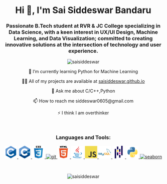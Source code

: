 <h1 align="center">Hi 👋, I'm Sai Siddeswar Bandaru</h1> <h3 align="center">Passionate B.Tech student at RVR & JC College specializing in Data Science, with a keen interest in UX/UI Design, Machine Learning, and Data Visualization; committed to creating innovative solutions at the intersection of technology and user experience.</h3>  <p align="center"> <img src="https://komarev.com/ghpvc/?username=saisiddeswar&label=Profile%20views&color=0e75b6&style=flat" alt="saisiddeswar" /> </p> <p align="center">  🌱 I’m currently learning  Python for Machine Learning </p>   <p align="center">👨‍💻 All of my projects are available at <a href="saisiddeswar.github.io">saisiddeswar.github.io</a></p>  <p align="center"> 💬 Ask me about C/C++,Python</p>   <p align="center">📫 How to reach me siddeswar0605@gmail.com</p>   <p align="center">⚡ I think I am overthinker</p>   <br>   <h3 align="center">Languages and Tools:</h3> <p align="center"> <a href="https://www.cprogramming.com/" target="_blank" rel="noreferrer"> <img src="https://raw.githubusercontent.com/devicons/devicon/master/icons/c/c-original.svg" alt="c" width="40" height="40"/> </a> <a href="https://www.w3schools.com/cpp/" target="_blank" rel="noreferrer"> <img src="https://raw.githubusercontent.com/devicons/devicon/master/icons/cplusplus/cplusplus-original.svg" alt="cplusplus" width="40" height="40"/> </a> <a href="https://www.w3schools.com/css/" target="_blank" rel="noreferrer"> <img src="https://raw.githubusercontent.com/devicons/devicon/master/icons/css3/css3-original-wordmark.svg" alt="css3" width="40" height="40"/> </a> <a href="https://git-scm.com/" target="_blank" rel="noreferrer"> <img src="https://www.vectorlogo.zone/logos/git-scm/git-scm-icon.svg" alt="git" width="40" height="40"/> </a> <a href="https://www.w3.org/html/" target="_blank" rel="noreferrer"> <img src="https://raw.githubusercontent.com/devicons/devicon/master/icons/html5/html5-original-wordmark.svg" alt="html5" width="40" height="40"/> </a> <a href="https://www.java.com" target="_blank" rel="noreferrer"> <img src="https://raw.githubusercontent.com/devicons/devicon/master/icons/java/java-original.svg" alt="java" width="40" height="40"/> </a> <a href="https://developer.mozilla.org/en-US/docs/Web/JavaScript" target="_blank" rel="noreferrer"> <img src="https://raw.githubusercontent.com/devicons/devicon/master/icons/javascript/javascript-original.svg" alt="javascript" width="40" height="40"/> <a href="https://www.mysql.com/" target="_blank" rel="noreferrer"> <img src="https://raw.githubusercontent.com/devicons/devicon/master/icons/mysql/mysql-original-wordmark.svg" alt="mysql" width="40" height="40"/> </a></a> <a href="https://pandas.pydata.org/" target="_blank" rel="noreferrer"> <img src="https://raw.githubusercontent.com/devicons/devicon/2ae2a900d2f041da66e950e4d48052658d850630/icons/pandas/pandas-original.svg" alt="pandas" width="40" height="40"/> </a> <a href="https://www.python.org" target="_blank" rel="noreferrer"> <img src="https://raw.githubusercontent.com/devicons/devicon/master/icons/python/python-original.svg" alt="python" width="40" height="40"/> </a> <a href="https://seaborn.pydata.org/" target="_blank" rel="noreferrer"> <img src="https://seaborn.pydata.org/_images/logo-mark-lightbg.svg" alt="seaborn" width="40" height="40"/> </a> </p> <br> <p  align="center"><img align="center" src="https://github-readme-stats.vercel.app/api/top-langs?username=saisiddeswar&show_icons=true&locale=en&layout=compact" alt="saisiddeswar" /></p>
